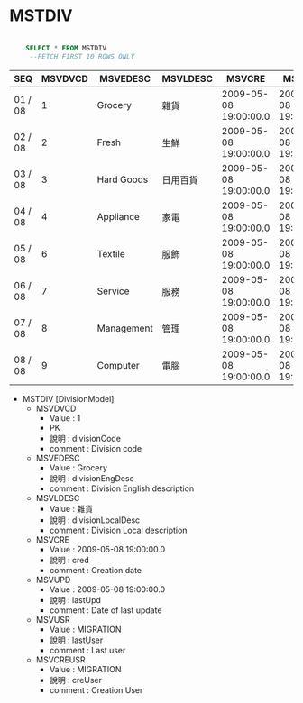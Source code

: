 
# MSTDIV


```sql
   
    SELECT * FROM MSTDIV
     --FETCH FIRST 10 ROWS ONLY

```

|SEQ|MSVDVCD|MSVEDESC|MSVLDESC|MSVCRE|MSVUPD|MSVUSR|MSVCREUSR|
| -- | -- | -- | -- | -- | -- | -- | -- |
|01 / 08|1|Grocery|雜貨|2009-05-08 19:00:00.0|2009-05-08 19:00:00.0|MIGRATION|MIGRATION|
|02 / 08|2|Fresh|生鮮|2009-05-08 19:00:00.0|2009-05-08 19:00:00.0|MIGRATION|MIGRATION|
|03 / 08|3|Hard Goods|日用百貨|2009-05-08 19:00:00.0|2009-05-08 19:00:00.0|MIGRATION|MIGRATION|
|04 / 08|4|Appliance|家電|2009-05-08 19:00:00.0|2009-05-08 19:00:00.0|MIGRATION|MIGRATION|
|05 / 08|6|Textile|服飾|2009-05-08 19:00:00.0|2009-05-08 19:00:00.0|MIGRATION|MIGRATION|
|06 / 08|7|Service|服務|2009-05-08 19:00:00.0|2009-05-08 19:00:00.0|MIGRATION|MIGRATION|
|07 / 08|8|Management|管理|2009-05-08 19:00:00.0|2009-05-08 19:00:00.0|MIGRATION|MIGRATION|
|08 / 08|9|Computer|電腦|2009-05-08 19:00:00.0|2009-05-08 19:00:00.0|MIGRATION|MIGRATION|


- MSTDIV [DivisionModel]
  - MSVDVCD
    - Value : 1
    - PK
    - 說明 : divisionCode
    - comment : Division code
  - MSVEDESC
    - Value : Grocery
    - 說明 : divisionEngDesc
    - comment : Division English description
  - MSVLDESC
    - Value : 雜貨
    - 說明 : divisionLocalDesc
    - comment : Division Local description
  - MSVCRE
    - Value : 2009-05-08 19:00:00.0
    - 說明 : cred
    - comment : Creation date
  - MSVUPD
    - Value : 2009-05-08 19:00:00.0
    - 說明 : lastUpd
    - comment : Date of last update
  - MSVUSR
    - Value : MIGRATION
    - 說明 : lastUser
    - comment : Last user
  - MSVCREUSR
    - Value : MIGRATION
    - 說明 : creUser
    - comment : Creation User
